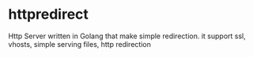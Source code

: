 # httpredirect
Http Server written in Golang that make simple redirection. it support ssl, vhosts, simple serving files, http redirection
